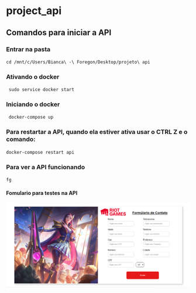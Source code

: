 # project_api

## Comandos para iniciar a API 
### Entrar na pasta 

    cd /mnt/c/Users/Bianca\ -\ Foregon/Desktop/projeto\ api

### Ativando o docker 

     sudo service docker start
 
 ### Iniciando o docker
 
     docker-compose up
     
### Para restartar a API, quando ela estiver ativa usar o CTRL Z e o comando:

    docker-compose restart api
    
### Para ver a API funcionando 

    fg
    
#### Fomulario para testes na API

![enter image description here](https://github.com/BiancaTeodoroU/project_api/blob/main/src/domain/view/images/image-form.png?raw=true)
